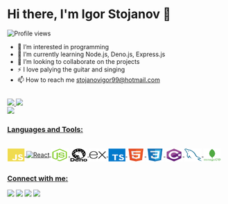 # Hi there, I'm Igor Stojanov 👋
![Profile views](https://gpvc.arturio.dev/igor-stojanov)
- 👀 I’m interested in programming
- 🌱 I’m currently learning Node.js, Deno.js, Express.js
- 🚀 I’m looking to collaborate on the projects
- ⚡ I love palying the guitar and singing
- 📫 How to reach me stojanovigor99@hotmail.com

##

<div align="left">
  <a href="https://github.com/igor-stojanov">
  <img height="180em" src="https://github-readme-stats.vercel.app/api?username=igor-stojanov&show_icons=true&theme=white"/>
  <img height="180em" src="https://streak-stats.demolab.com/?user=igor-stojanov"/>
</div>
<div align="left">
  <a href="https://github.com/igor-stojanov">
  <img src="https://github-readme-stats.vercel.app/api/top-langs/?username=igor-stojanov&theme=white"/>
</div>
  

### Languages and Tools:
  
<div style="display: inline_block"><br>
  <img align="center" alt="Js" height="30" width="40" src="https://raw.githubusercontent.com/devicons/devicon/master/icons/javascript/javascript-plain.svg">
  <img align="center" alt="React" height="30" width="40" src="https://raw.githubusercontent.com/devicons/devicon/master/icons/react/react-plain.svg">
  <img align="center" alt="Node-js" height="30" width="40" src="https://raw.githubusercontent.com/devicons/devicon/master/icons/nodejs/nodejs-original.svg">
  <img align="center" alt="Deno-js" height="30" width="40" src="https://raw.githubusercontent.com/devicons/devicon/master/icons/denojs/denojs-original-wordmark.svg">
  <img align="center" alt="Express-js" height="30" width="40" src="https://raw.githubusercontent.com/devicons/devicon/master/icons/express/express-original.svg">
  <img align="center" alt="Ts" height="30" width="40" src="https://raw.githubusercontent.com/devicons/devicon/master/icons/typescript/typescript-plain.svg">
  <img align="center" alt="HTML" height="30" width="40" src="https://raw.githubusercontent.com/devicons/devicon/master/icons/html5/html5-original.svg">
  <img align="center" alt="CSS" height="30" width="40" src="https://raw.githubusercontent.com/devicons/devicon/master/icons/css3/css3-original.svg">
  <img align="center" alt="Csharp" height="30" width="40" src="https://raw.githubusercontent.com/devicons/devicon/master/icons/csharp/csharp-original.svg">
  <img align="center" alt="MySQL" height="30" width="40" src="https://raw.githubusercontent.com/devicons/devicon/master/icons/mysql/mysql-original.svg">
  <img align="center" alt="MongoDB" height="30" width="40" src="https://raw.githubusercontent.com/devicons/devicon/master/icons/mongodb/mongodb-plain-wordmark.svg">
</div>
  
  ##
  
  ### Connect with me:
<div>
  <a href="https://www.linkedin.com/in/igor-stojanov-448a02203/" target="_blank"><img src="https://img.shields.io/badge/LinkedIn-0077B5?style=for-the-badge&logo=linkedin&logoColor=white"></a>
  <a href="https://twitter.com/_Stojanov_Igor" target="_blank"><img src="https://img.shields.io/badge/Twitter-1DA1F2?style=for-the-badge&logo=twitter&logoColor=white"></a>
  <a href = "mailto:igorstojanov8@gmail.com"><img src="https://img.shields.io/badge/Gmail-D14836?style=for-the-badge&logo=gmail&logoColor=white" target="_blank"></a>
  <a href = "mailto:stojanovigor99@hotmail.com"><img src="https://img.shields.io/badge/Microsoft_Outlook-0078D4?style=for-the-badge&logo=microsoft-outlook&logoColor=white" target="_blank"></a>
</div>


